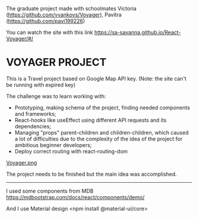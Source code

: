 The graduate project made with schoolmates Victoria (https://github.com/vyankovs/Voyager), Pavitra (https://github.com/pavi199226) 


You can watch the site with this link https://sa-savanna.github.io/React-Voyager/#/

VOYAGER PROJECT
===============
This is a Travel project based on Google Map API key. 
(Note: the site can't be running with expired key)

The challenge was to learn working with:
* Prototyping, making schema of the project, finding needed components and frameworks;
* React-hooks like useEffect using different API requests and its dependencies; 
* Managing "props" parent-children and children-children, which caused a lot of difficulties due to the complexity of the idea of the project for ambitious beginner  developers;
* Deploy correct routing with react-routing-dom 

[Voyager.png](https://github.com/sa-savanna/React-Voyager/blob/master/Voyager.png)


The project needs to be finished but the main idea was accomplished.

*******************
I used some components from MDB https://mdbootstrap.com/docs/react/components/demo/

And I use Material design <npm install @material-ui/core>

